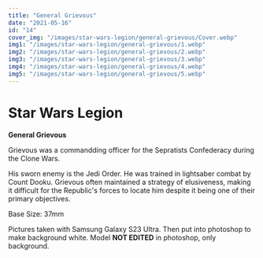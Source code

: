 ```yaml
---
title: "General Grievous"
date: "2021-05-16"
id: "14"
cover_img: "/images/star-wars-legion/general-grievous/Cover.webp"
img1: "/images/star-wars-legion/general-grievous/1.webp"
img2: "/images/star-wars-legion/general-grievous/2.webp"
img3: "/images/star-wars-legion/general-grievous/3.webp"
img4: "/images/star-wars-legion/general-grievous/4.webp"
img5: "/images/star-wars-legion/general-grievous/5.webp"
---
```


# Star Wars Legion

**General Grievous**

Grievous was a commandding officer for the Sepratists Confederacy during the Clone Wars.

His sworn enemy is the Jedi Order. He was trained in lightsaber combat by Count Dooku. Grievous often maintained a strategy of elusiveness, making it difficult for the Republic's forces to locate him despite it being one of their primary objectives.

Base Size: 37mm

Pictures taken with Samsung Galaxy S23 Ultra. Then put into photoshop to make background white. Model **NOT EDITED** in photoshop, only background.